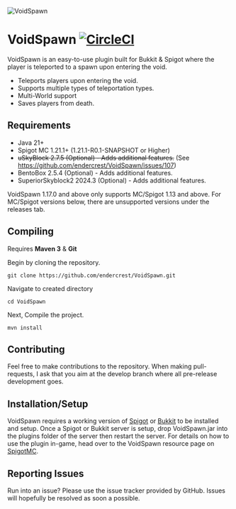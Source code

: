 ![VoidSpawn](https://www.spigotmc.org/attachments/voidspawn-png.135493/)

VoidSpawn [![CircleCI](https://circleci.com/gh/endercrest/VoidSpawn.svg?style=svg)](https://circleci.com/gh/endercrest/VoidSpawn)
=========
VoidSpawn is an easy-to-use plugin built for Bukkit & Spigot where the player is teleported to a spawn upon entering the void.  

* Teleports players upon entering the void.
* Supports multiple types of teleportation types.
* Multi-World support
* Saves players from death.

Requirements
------
* Java 21+
* Spigot MC 1.21.1+ (1.21.1-R0.1-SNAPSHOT or Higher)
* ~~uSkyBlock 2.7.5 (Optional) - Adds additional features.~~ (See https://github.com/endercrest/VoidSpawn/issues/107)
* BentoBox 2.5.4 (Optional) - Adds additional features.
* SuperiorSkyblock2 2024.3 (Optional) - Adds additional features.

VoidSpawn 1.17.0 and above only supports MC/Spigot 1.13 and above. For MC/Spigot versions below,
there are unsupported versions under the releases tab.

Compiling
------
Requires **Maven 3** & **Git**

Begin by cloning the repository.
```
git clone https://github.com/endercrest/VoidSpawn.git
```
Navigate to created directory
```
cd VoidSpawn
```
Next, Compile the project.
```
mvn install
```

Contributing
------
Feel free to make contributions to the repository. When making
pull-requests, I ask that you aim at the develop branch where all 
pre-release development goes. 

Installation/Setup
------
VoidSpawn requires a working version of [Spigot](http://www.spigotmc.org/)
or [Bukkit](https://bukkit.org/) to be installed and setup. Once a Spigot
or Bukkit server is setup, drop VoidSpawn.jar into the plugins folder of
the server then restart the server. For details on how to use the plugin
in-game, head over to the VoidSpawn resource page on
[SpigotMC](https://www.spigotmc.org/resources/voidspawn.19350/).

Reporting Issues
------
Run into an issue? Please use the issue tracker provided by GitHub.
Issues will hopefully be resolved as soon a possible.
